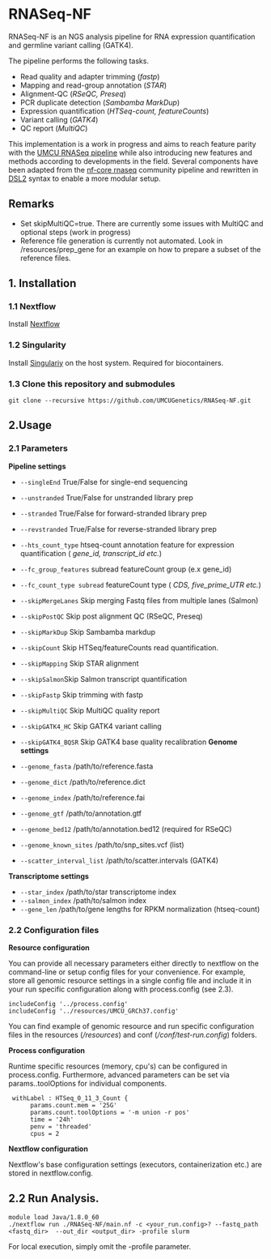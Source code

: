 # RNASeq-NF

RNASeq-NF is an NGS analysis pipeline for RNA expression quantification and germline variant calling (GATK4).

The pipeline performs the following tasks.

* Read quality and adapter trimming (*fastp*)
* Mapping and read-group annotation (*STAR*)
* Alignment-QC (*RSeQC, Preseq*)
* PCR duplicate detection (*Sambamba MarkDup*)
* Expression quantification (*HTSeq-count, featureCounts*)
* Variant calling (*GATK4*)
* QC report (*MultiQC*)

This implementation is a work in progress and aims to reach feature parity with the [UMCU RNASeq pipeline](https://github.com/UMCUGenetics/RNASeq) while also introducing new features and methods according to developments in the field. Several components have been adapted from the [nf-core rnaseq](https://github.com/nf-core/rnaseq) community pipeline and rewritten in [DSL2](https://www.nextflow.io/docs/edge/dsl2.html) syntax to enable a more modular setup.

## Remarks ###
* Set skipMultiQC=true. There are currently some issues with MultiQC and optional steps (work in progress) 
* Reference file generation is currently not automated. Look in /resources/prep_gene for an example on how to prepare a subset of the reference files.

## 1. Installation

### 1.1 Nextflow 
Install [Nextflow](https://www.nextflow.io/) 

### 1.2 Singularity
Install [Singulariy](https://sylabs.io/guides/3.5/admin-guide/) on the host system. Required for biocontainers.

### 1.3 Clone this repository and submodules

```
git clone --recursive https://github.com/UMCUGenetics/RNASeq-NF.git
```

## 2.Usage

### 2.1 Parameters

**Pipeline settings** 
* `--singleEnd` True/False for single-end sequencing
* `--unstranded` True/False for unstranded library prep
* `--stranded` True/False for forward-stranded library prep
* `--revstranded` True/False for reverse-stranded library prep
* `--hts_count_type` htseq-count annotation feature for expression quantification (<em> gene_id, transcript_id etc.</em>)
* `--fc_group_features` subread featureCount group (e.x gene_id)
* `--fc_count_type subread` featureCount type (<em> CDS, five_prime_UTR etc.</em>)
* `--skipMergeLanes` Skip merging Fastq files from multiple lanes (Salmon)
* `--skipPostQC` Skip post alignment QC (RSeQC, Preseq)
* `--skipMarkDup` Skip Sambamba markdup
* `--skipCount` Skip HTSeq/featureCounts read quantification.
* `--skipMapping` Skip STAR alignment
* `--skipSalmon`Skip Salmon transcript quantification
* `--skipFastp` Skip trimming with fastp
* `--skipMultiQC` Skip MultiQC quality report
* `--skipGATK4_HC` Skip GATK4 variant calling
* `--skipGATK4_BQSR` Skip GATK4 base quality recalibration
**Genome settings**

* `--genome_fasta`  /path/to/reference.fasta
* `--genome_dict` /path/to/reference.dict
* `--genome_index`  /path/to/reference.fai
* `--genome_gtf` /path/to/annotation.gtf
* `--genome_bed12` /path/to/annotation.bed12 (required for RSeQC)
* `--genome_known_sites` /path/to/snp_sites.vcf (list)
* `--scatter_interval_list` /path/to/scatter.intervals (GATK4)

**Transcriptome settings**

* `--star_index` /path/to/star transcriptome index
*  `--salmon_index` /path/to/salmon index
*  `--gene_len` /path/to/gene lengths for RPKM normalization (htseq-count)


### 2.2 Configuration files

**Resource configuration**

You can provide all necessary parameters either directly to nextflow on the command-line or setup config files for your convenience. For example, store all genomic resource settings in a single config file and include it in your run specific configuration along with process.config (see 2.3). 
```
includeConfig '../process.config'
includeConfig '../resources/UMCU_GRCh37.config'
```

You can find example of genomic resource and run specific configuration files in the resources (<em>/resources</em>) and conf (<em>/conf/test-run.config</em>) folders.



**Process configuration**

Runtime specific resources (memory, cpu's) can be configured in process.config. Furthermore, advanced parameters can be set via params.<tool>.toolOptions for individual components.  
```
 withLabel : HTSeq_0_11_3_Count {
      params.count.mem = '25G'
      params.count.toolOptions = '-m union -r pos'
      time = '24h'
      penv = 'threaded'
      cpus = 2
```
  
**Nextflow configuration**

Nextflow's base configuration settings (executors, containerization etc.) are stored in nextflow.config.

## 2.2 Run Analysis.

```
module load Java/1.8.0_60
./nextflow run ./RNASeq-NF/main.nf -c <your_run.config>? --fastq_path <fastq_dir>  --out_dir <output_dir> -profile slurm
```
For local execution, simply omit the -profile parameter. 







